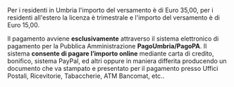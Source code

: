 Per i residenti in Umbria l'importo del versamento è di Euro 35,00, per i residenti all'estero la licenza è trimestrale e l'importo del versamento è di Euro 15,00.

Il pagamento avviene **esclusivamente** attraverso il sistema elettronico di pagamento per la Pubblica Amministrazione **PagoUmbria/PagoPA**.
Il sistema **consente di pagare l’importo online** mediante carta di credito, bonifico, sistema PayPal, ed altri oppure in maniera differita producendo un documento che va stampato e presentato per il pagamento presso Uffici Postali, Ricevitorie, Tabaccherie, ATM Bancomat, etc..
